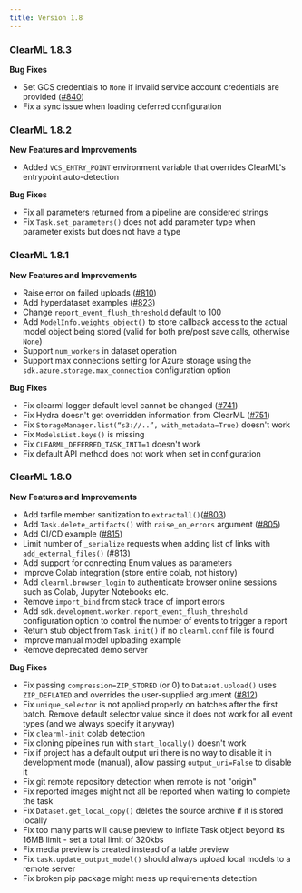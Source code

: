 ```yaml
---
title: Version 1.8
---
```


### ClearML 1.8.3

**Bug Fixes**
* Set GCS credentials to `None` if invalid service account credentials are provided ([#840](https://github.com/clearml/clearml/issues/840))
* Fix a sync issue when loading deferred configuration

### ClearML 1.8.2

**New Features and Improvements**
* Added `VCS_ENTRY_POINT` environment variable that overrides ClearML's entrypoint auto-detection

**Bug Fixes**
* Fix all parameters returned from a pipeline are considered strings
* Fix `Task.set_parameters()` does not add parameter type when parameter exists but does not have a type

### ClearML 1.8.1

**New Features and Improvements**
* Raise error on failed uploads ([#810](https://github.com/clearml/clearml/issues/819))
* Add hyperdataset examples ([#823](https://github.com/clearml/clearml/commit/f6b9efe54e1246adba4036c56bc6e8a0bdb99948))
* Change `report_event_flush_threshold` default to 100
* Add `ModelInfo.weights_object()` to store callback access to the actual model object being stored (valid for both 
pre/post save calls, otherwise `None`)
* Support `num_workers` in dataset operation
* Support max connections setting for Azure storage using the `sdk.azure.storage.max_connection` configuration option

**Bug Fixes**
* Fix clearml logger default level cannot be changed ([#741](https://github.com/clearml/clearml/issues/741))
* Fix Hydra doesn't get overridden information from ClearML ([#751](https://github.com/clearml/clearml/issues/751))
* Fix `StorageManager.list(“s3://..”, with_metadata=True)` doesn't work
* Fix `ModelsList.keys()` is missing
* Fix `CLEARML_DEFERRED_TASK_INIT=1` doesn't work
* Fix default API method does not work when set in configuration

### ClearML 1.8.0

**New Features and Improvements**
* Add tarfile member sanitization to `extractall()`([#803](https://github.com/clearml/clearml/pull/803))
* Add `Task.delete_artifacts()` with `raise_on_errors` argument ([#805](https://github.com/clearml/clearml/issues/805))
* Add CI/CD example ([#815](https://github.com/clearml/clearml/pull/815))
* Limit number of `_serialize` requests when adding list of links with `add_external_files()` ([#813](https://github.com/clearml/clearml/issues/813))
* Add support for connecting Enum values as parameters
* Improve Colab integration (store entire colab, not history)
* Add `clearml.browser_login` to authenticate browser online sessions such as Colab, Jupyter Notebooks etc.
* Remove `import_bind` from stack trace of import errors
* Add `sdk.development.worker.report_event_flush_threshold` configuration option to control the number of events to trigger a report
* Return stub object from `Task.init()` if no `clearml.conf` file is found
* Improve manual model uploading example
* Remove deprecated demo server

**Bug Fixes**
* Fix passing `compression=ZIP_STORED` (or 0) to `Dataset.upload()` uses `ZIP_DEFLATED` and overrides the user-supplied 
argument ([#812](https://github.com/clearml/clearml/pull/812))
* Fix `unique_selector` is not applied properly on batches after the first batch. Remove default selector value since 
it does not work for all event types (and we always specify it anyway)
* Fix `clearml-init` colab detection
* Fix cloning pipelines run with `start_locally()` doesn't work
* Fix if project has a default output uri there is no way to disable it in development mode (manual), allow passing 
`output_uri=False` to disable it
* Fix git remote repository detection when remote is not "origin"
* Fix reported images might not all be reported when waiting to complete the task
* Fix `Dataset.get_local_copy()` deletes the source archive if it is stored locally
* Fix too many parts will cause preview to inflate Task object beyond its 16MB limit - set a total limit of 320kbs
* Fix media preview is created instead of a table preview
* Fix `task.update_output_model()` should always upload local models to a remote server
* Fix broken pip package might mess up requirements detection